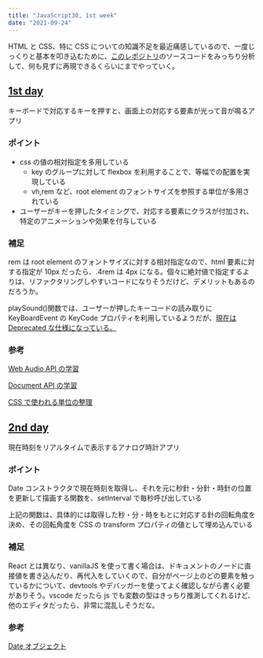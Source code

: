```yaml
---
title: "JavaScript30, 1st week"
date: "2021-09-24"
---
```


HTML と CSS、特に CSS についての知識不足を最近痛感しているので、一度じっくりと基本を叩き込むために、[このレポジトリ](https://github.com/wesbos/JavaScript30)のソースコードをみっちり分析して、何も見ずに再現できるくらいにまでやっていく。

## [1st day](https://github.com/wesbos/JavaScript30/tree/master/01%20-%20JavaScript%20Drum%20Kit)

キーボードで対応するキーを押すと、画面上の対応する要素が光って音が鳴るアプリ

### ポイント

- css の値の相対指定を多用している
  - key のグループに対して flexbox を利用することで、等幅での配置を実現している
  - vh,rem など、root element のフォントサイズを参照する単位が多用されている
- ユーザーがキーを押したタイミングで、対応する要素にクラスが付加され、特定のアニメーションや効果を付与している

### 補足

rem は root element のフォントサイズに対する相対指定なので、html 要素に対する指定が 10px だったら、.4rem は 4px になる。個々に絶対値で指定するよりは、リファクタリングしやすいコードになりそうだけど、デメリットもあるのだろうか。

playSound()関数では、ユーザーが押したキーコードの読み取りに KeyBoardEvent の KeyCode プロパティを利用しているようだが、[現在は Deprecated な仕様になっている。](https://developer.mozilla.org/en-US/docs/Web/API/KeyboardEvent/keyCode)

### 参考

[Web Audio API の学習](https://developer.mozilla.org/ja/docs/Web/API/Web_Audio_API)

[Document API の学習](https://developer.mozilla.org/ja/docs/Web/API/Document)

[CSS で使われる単位の整理](https://www.freecodecamp.org/news/css-unit-guide/)

## [2nd day](https://github.com/wesbos/JavaScript30/tree/master/02%20-%20JS%20and%20CSS%20Clock)

現在時刻をリアルタイムで表示するアナログ時計アプリ

### ポイント

Date コンストラクタで現在時刻を取得し、それを元に秒針・分針・時針の位置を更新して描画する関数を、setInterval で毎秒呼び出している

上記の関数は、具体的には取得した秒・分・時をもとに対応する針の回転角度を決め、その回転角度を CSS の transform プロパティの値として埋め込んでいる

### 補足

React とは異なり、vanillaJS を使って書く場合は、ドキュメントのノードに直接値を書き込んだり、再代入をしていくので、自分がページ上のどの要素を触っているかについて、devtools やデバッガーを使ってよく確認しながら書く必要がありそう。vscode だったら js でも変数の型はきっちり推測してくれるけど、他のエディタだったら、非常に混乱しそうだな。

### 参考

[Date オブジェクト](https://developer.mozilla.org/en-US/docs/Web/JavaScript/Reference/Global_Objects/Date)
